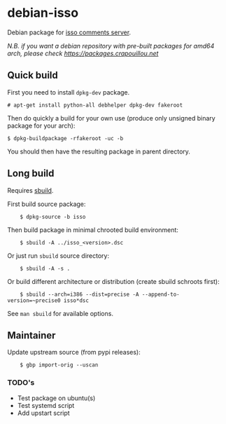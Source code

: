 # debian-isso

Debian package for [isso comments server](https://github.com/posativ/isso/).

*N.B. if you want a debian repository with pre-built packages for amd64 arch, please check https://packages.crapouillou.net*

## Quick build

First you need to install `dpkg-dev` package.

    # apt-get install python-all debhelper dpkg-dev fakeroot

Then do quickly a build for your own use (produce only unsigned binary package for your arch):

    $ dpkg-buildpackage -rfakeroot -uc -b

You should then have the resulting package in parent directory.

## Long build

Requires [sbuild](https://wiki.debian.org/sbuild).

First build source package:

```
    $ dpkg-source -b isso
```

Then build package in minimal chrooted build environment:

```
    $ sbuild -A ../isso_<version>.dsc
```

Or just run `sbuild` source directory:

```
    $ sbuild -A -s .
```

Or build different architecture or distribution (create sbuild schroots first):

```
    $ sbuild --arch=i386 --dist=precise -A --append-to-version=~precise0 isso*dsc
```

See `man sbuild` for available options.

## Maintainer

Update upstream source (from pypi releases):

```
    $ gbp import-orig --uscan
```

### TODO's

* Test package on ubuntu(s)
* Test systemd script
* Add upstart script
